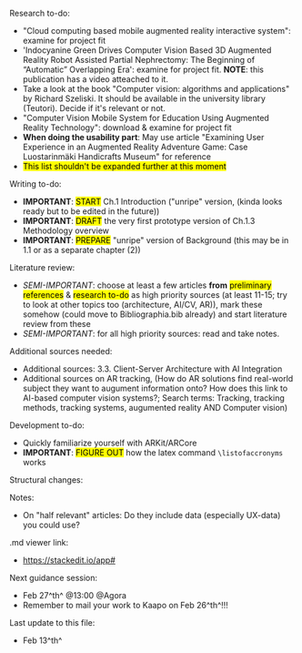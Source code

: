 Research to-do:
 - "Cloud computing based mobile augmented reality interactive system": examine for project fit
 - 'Indocyanine Green Drives Computer Vision Based 3D Augmented Reality Robot Assisted Partial Nephrectomy: The Beginning of “Automatic” Overlapping Era': examine for project fit. **NOTE**: this publication has a video atteached to it.
 - Take a look at the book "Computer vision: algorithms and applications" by Richard Szeliski. It should be available in the university library (Teutori). Decide if it's relevant or not.
 - "Computer Vision Mobile System for Education Using Augmented Reality Technology": download & examine for project fit
 - **When doing the usability part**: May use article "Examining User Experience in an Augmented Reality
Adventure Game: Case Luostarinmäki Handicrafts Museum" for reference
- <mark>This list shouldn't be expanded further at this moment</mark>

Writing to-do:
 - **IMPORTANT**: <mark>START</mark> Ch.1 Introduction ("unripe" version, (kinda looks ready but to be edited in the future))
 - **IMPORTANT**: <mark>DRAFT</mark> the very first prototype version of Ch.1.3 Methodology overview
 - **IMPORTANT**: <mark>PREPARE</mark> "unripe" version  of Background (this may be in 1.1 or as a separate chapter (2))

Literature review:
 - *SEMI-IMPORTANT*: choose at least a few articles **from** <mark>preliminary references</mark> & <mark>research to-do</mark> as high priority sources (at least 11-15; try to look at other topics too (architecture, AI/CV, AR)), mark these somehow (could move to Bibliographia.bib already) and start literature review from these
 - *SEMI-IMPORTANT*: for all high priority sources: read and take notes.

Additional sources needed:
 - Additional sources: 3.3. Client-Server Architecture with AI Integration
 - Additional sources on AR tracking, (How do AR solutions find real-world subject they want to augument information onto? How does this link to AI-based computer vision systems?; Search terms: Tracking, tracking methods, tracking systems, augumented reality AND Computer vision)

Development to-do:
 - Quickly familiarize yourself with ARKit/ARCore
 - **IMPORTANT**: <mark>FIGURE OUT</mark> how the latex command `\listofaccronyms` works

Structural changes:

Notes:
 - On "half relevant" articles: Do they include data (especially UX-data) you could use?

.md viewer link:
 - https://stackedit.io/app#

Next guidance session:
 - Feb 27^th^ @13:00 @Agora
 - Remember to mail your work to Kaapo on Feb 26^th^!!!

Last update to this file:
- Feb 13^th^
